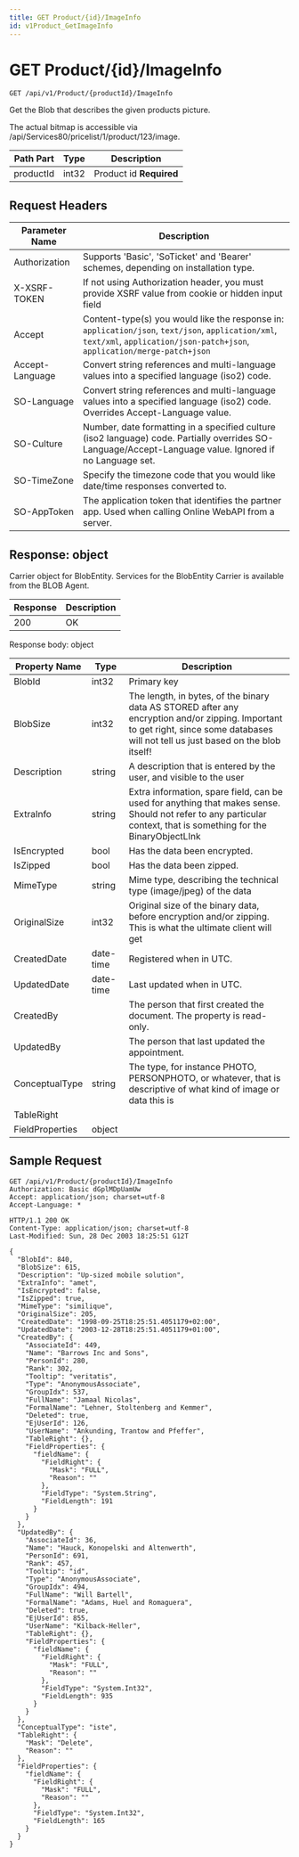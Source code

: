 ```yaml
---
title: GET Product/{id}/ImageInfo
id: v1Product_GetImageInfo
---
```


# GET Product/{id}/ImageInfo

```http
GET /api/v1/Product/{productId}/ImageInfo
```

Get the Blob that describes the given products picture.

The actual bitmap is accessible via /api/Services80/pricelist/1/product/123/image.




| Path Part | Type | Description |
|-----------|------|-------------|
| productId | int32 | Product id **Required** |



## Request Headers

| Parameter Name | Description |
|----------------|-------------|
| Authorization  | Supports 'Basic', 'SoTicket' and 'Bearer' schemes, depending on installation type. |
| X-XSRF-TOKEN   | If not using Authorization header, you must provide XSRF value from cookie or hidden input field |
| Accept         | Content-type(s) you would like the response in: `application/json`, `text/json`, `application/xml`, `text/xml`, `application/json-patch+json`, `application/merge-patch+json` |
| Accept-Language | Convert string references and multi-language values into a specified language (iso2) code. |
| SO-Language | Convert string references and multi-language values into a specified language (iso2) code. Overrides Accept-Language value. |
| SO-Culture | Number, date formatting in a specified culture (iso2 language) code. Partially overrides SO-Language/Accept-Language value. Ignored if no Language set. |
| SO-TimeZone | Specify the timezone code that you would like date/time responses converted to. |
| SO-AppToken | The application token that identifies the partner app. Used when calling Online WebAPI from a server. |


## Response: object

Carrier object for BlobEntity.
Services for the BlobEntity Carrier is available from the <see cref="T:SuperOffice.CRM.Services.IBLOBAgent">BLOB Agent</see>.

| Response | Description |
|----------------|-------------|
| 200 | OK |

Response body: object

| Property Name | Type |  Description |
|----------------|------|--------------|
| BlobId | int32 | Primary key |
| BlobSize | int32 | The length, in bytes, of the binary data AS STORED after any encryption and/or zipping. Important to get right, since some databases will not tell us just based on the blob itself! |
| Description | string | A description that is entered by the user, and visible to the user |
| ExtraInfo | string | Extra information, spare field, can be used for anything that makes sense. Should not refer to any particular context, that is something for the BinaryObjectLInk |
| IsEncrypted | bool | Has the data been encrypted. |
| IsZipped | bool | Has the data been zipped. |
| MimeType | string | Mime type, describing the technical type (image/jpeg) of the data |
| OriginalSize | int32 | Original size of the binary data, before encryption and/or zipping. This is what the ultimate client will get |
| CreatedDate | date-time | Registered when  in UTC. |
| UpdatedDate | date-time | Last updated when  in UTC. |
| CreatedBy |  | The person that first created the document. The property is read-only. |
| UpdatedBy |  | The person that last updated the appointment. |
| ConceptualType | string | The type, for instance PHOTO, PERSONPHOTO, or whatever, that is descriptive of what kind of image or data this is |
| TableRight |  |  |
| FieldProperties | object |  |

## Sample Request

```http!
GET /api/v1/Product/{productId}/ImageInfo
Authorization: Basic dGplMDpUamUw
Accept: application/json; charset=utf-8
Accept-Language: *
```

```http_
HTTP/1.1 200 OK
Content-Type: application/json; charset=utf-8
Last-Modified: Sun, 28 Dec 2003 18:25:51 G12T

{
  "BlobId": 840,
  "BlobSize": 615,
  "Description": "Up-sized mobile solution",
  "ExtraInfo": "amet",
  "IsEncrypted": false,
  "IsZipped": true,
  "MimeType": "similique",
  "OriginalSize": 205,
  "CreatedDate": "1998-09-25T18:25:51.4051179+02:00",
  "UpdatedDate": "2003-12-28T18:25:51.4051179+01:00",
  "CreatedBy": {
    "AssociateId": 449,
    "Name": "Barrows Inc and Sons",
    "PersonId": 280,
    "Rank": 302,
    "Tooltip": "veritatis",
    "Type": "AnonymousAssociate",
    "GroupIdx": 537,
    "FullName": "Jamaal Nicolas",
    "FormalName": "Lehner, Stoltenberg and Kemmer",
    "Deleted": true,
    "EjUserId": 126,
    "UserName": "Ankunding, Trantow and Pfeffer",
    "TableRight": {},
    "FieldProperties": {
      "fieldName": {
        "FieldRight": {
          "Mask": "FULL",
          "Reason": ""
        },
        "FieldType": "System.String",
        "FieldLength": 191
      }
    }
  },
  "UpdatedBy": {
    "AssociateId": 36,
    "Name": "Hauck, Konopelski and Altenwerth",
    "PersonId": 691,
    "Rank": 457,
    "Tooltip": "id",
    "Type": "AnonymousAssociate",
    "GroupIdx": 494,
    "FullName": "Will Bartell",
    "FormalName": "Adams, Huel and Romaguera",
    "Deleted": true,
    "EjUserId": 855,
    "UserName": "Kilback-Heller",
    "TableRight": {},
    "FieldProperties": {
      "fieldName": {
        "FieldRight": {
          "Mask": "FULL",
          "Reason": ""
        },
        "FieldType": "System.Int32",
        "FieldLength": 935
      }
    }
  },
  "ConceptualType": "iste",
  "TableRight": {
    "Mask": "Delete",
    "Reason": ""
  },
  "FieldProperties": {
    "fieldName": {
      "FieldRight": {
        "Mask": "FULL",
        "Reason": ""
      },
      "FieldType": "System.Int32",
      "FieldLength": 165
    }
  }
}
```